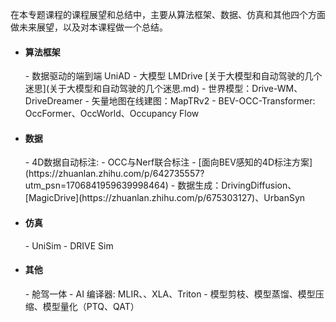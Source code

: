 <!--
 * @Author: Charmve yidazhang1@gmail.com
 * @Date: 2023-10-10 10:49:13
 * @LastEditors: Charmve yidazhang1@gmail.com
 * @LastEditTime: 2024-01-22 19:55:01
 * @FilePath: /OccNet-Course/Chapter07-课程展望与总结/README.md
 * @Version: 1.0.1
 * @Blogs: charmve.blog.csdn.net
 * @GitHub: https://github.com/Charmve
 * @Description: 
 * 
 * Copyright (c) 2023 by Charmve, All Rights Reserved. 
 * Licensed under the MIT License.
-->

在本专题课程的课程展望和总结中，主要从算法框架、数据、仿真和其他四个方面做未来展望，以及对本课程做一个总结。

- <h4>算法框架</h4>
  - 数据驱动的端到端 UniAD
  - 大模型 LMDrive [关于大模型和自动驾驶的几个迷思](关于大模型和自动驾驶的几个迷思.md)
  - 世界模型：Drive-WM、DriveDreamer
  - 矢量地图在线建图：MapTRv2
  - BEV-OCC-Transformer: OccFormer、OccWorld、Occupancy Flow

- <h4>数据</h4>
  - 4D数据自动标注: 
    - OCC与Nerf联合标注
    - [面向BEV感知的4D标注方案](https://zhuanlan.zhihu.com/p/642735557?utm_psn=1706841959639998464)
  - 数据生成：DrivingDiffusion、[MagicDrive](https://zhuanlan.zhihu.com/p/675303127)、UrbanSyn

- <h4>仿真</h4>
  - UniSim
  - DRIVE Sim

- <h4>其他</h4>
  - 舱驾一体
  - AI 编译器: MLIR、、XLA、Triton
  - 模型剪枝、模型蒸馏、模型压缩、模型量化（PTQ、QAT）

